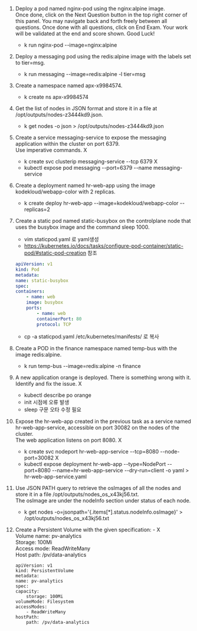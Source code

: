 1. Deploy a pod named nginx-pod using the nginx:alpine image.<br>
Once done, click on the Next Question button in the top right corner of this panel. You may navigate back and forth freely between all questions. Once done with all questions, click on End Exam. Your work will be validated at the end and score shown. Good Luck!
    - k run nginx-pod --image=nginx:alpine


2. Deploy a messaging pod using the redis:alpine image with the labels set to tier=msg.
    - k run messaging --image=redis:alpine -l tier=msg


3. Create a namespace named apx-x9984574.
    - k create ns apx-x9984574


4. Get the list of nodes in JSON format and store it in a file at /opt/outputs/nodes-z3444kd9.json.
    -  k get nodes -o json > /opt/outputs/nodes-z3444kd9.json


5. Create a service messaging-service to expose the messaging application within the cluster on port 6379.<br>
Use imperative commands. X
    - k create svc clusterip messaging-service --tcp 6379  X
    - kubectl expose pod messaging --port=6379 --name messaging-service


6. Create a deployment named hr-web-app using the image kodekloud/webapp-color with 2 replicas.
    - k create deploy hr-web-app --image=kodekloud/webapp-color --replicas=2



7. Create a static pod named static-busybox on the controlplane node that uses the busybox image and the command sleep 1000.
    - vim staticpod.yaml 로 yaml생성
    - https://kubernetes.io/docs/tasks/configure-pod-container/static-pod/#static-pod-creation 참조
    ```yaml
    apiVersion: v1
    kind: Pod
    metadata:
    name: static-busybox
    spec:
    containers:
        - name: web
        image: busybox
        ports:
            - name: web
            containerPort: 80
            protocol: TCP
    ```
    - cp -a staticpod.yaml /etc/kubernetes/manifests/ 로 복사


8. Create a POD in the finance namespace named temp-bus with the image redis:alpine.
    - k run temp-bus --image=redis:alpine -n finance 


9. A new application orange is deployed. There is something wrong with it. Identify and fix the issue. X
    - kubectl describe po orange
    - init 시점에 오류 발생
    - sleep 구문 오타 수정 필요


10. Expose the hr-web-app created in the previous task as a service named hr-web-app-service, accessible on port 30082 on the nodes of the cluster.<br>
The web application listens on port 8080.   X
    - k create svc nodeport hr-web-app-service --tcp=8080 --node-port=30082  X
    - kubectl expose deployment hr-web-app --type=NodePort --port=8080 --name=hr-web-app-service --dry-run=client -o yaml > hr-web-app-service.yaml


11. Use JSON PATH query to retrieve the osImages of all the nodes and store it in a file /opt/outputs/nodes_os_x43kj56.txt.<br>
The osImage are under the nodeInfo section under status of each node.
    - k get nodes -o=jsonpath='{.items[*].status.nodeInfo.osImage}' > /opt/outputs/nodes_os_x43kj56.txt


12. Create a Persistent Volume with the given specification: -   X<br>
Volume name: pv-analytics<br>
Storage: 100Mi<br>
Access mode: ReadWriteMany<br>
Host path: /pv/data-analytics
    ```
    apiVersion: v1
    kind: PersistentVolume
    metadata:
    name: pv-analytics
    spec:
    capacity:
        storage: 100Mi
    volumeMode: Filesystem
    accessModes:
        - ReadWriteMany
    hostPath:
        path: /pv/data-analytics
    ```